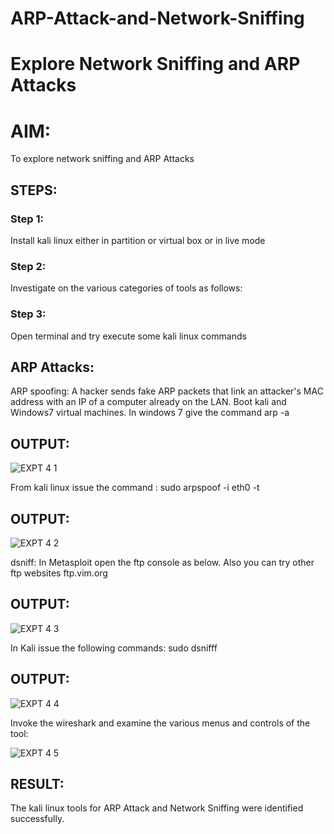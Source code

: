# ARP-Attack-and-Network-Sniffing

# Explore Network Sniffing and ARP Attacks

# AIM:

To explore network sniffing and ARP Attacks

## STEPS:

### Step 1:

Install kali linux either in partition or virtual box or in live mode

### Step 2:

Investigate on the various categories of tools as follows:


### Step 3:

Open terminal and try execute some kali linux commands

## ARP Attacks: 

ARP spoofing: A hacker sends fake ARP packets that link an attacker's MAC address with an IP of a computer already on the LAN.
Boot kali and Windows7 virtual machines.
In windows 7 give the command arp -a

## OUTPUT:

![EXPT 4 1](https://github.com/22008686/ARP-Attack-and-Network-Sniffing/assets/118916413/67c687d6-b446-44d0-a131-fe5ec7c35505)

From kali linux issue the command :
sudo arpspoof -i eth0 -t <target system> <gateway>
## OUTPUT:

![EXPT 4 2](https://github.com/22008686/ARP-Attack-and-Network-Sniffing/assets/118916413/fb466a15-c416-4d2c-b4d4-2a5a7d01adb0)

dsniff:
In Metasploit open the ftp console as below. Also you can try other ftp websites ftp.vim.org

## OUTPUT:

![EXPT 4 3](https://github.com/22008686/ARP-Attack-and-Network-Sniffing/assets/118916413/96ab47e3-8577-4de5-bfe2-3c482e0540ba)

In Kali issue the following commands:
sudo dsnifff

## OUTPUT:

![EXPT 4 4](https://github.com/22008686/ARP-Attack-and-Network-Sniffing/assets/118916413/c76ef559-4030-4bcd-88bf-cfc4fc216b94)

Invoke the wireshark and examine the various menus  and controls of the tool:

![EXPT 4 5](https://github.com/22008686/ARP-Attack-and-Network-Sniffing/assets/118916413/a39a5680-37a5-4071-8e70-10d990e11b85)

## RESULT:

The kali linux tools for ARP Attack and Network Sniffing were identified successfully.
